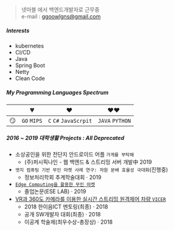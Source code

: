 > 넷마블 에서 백엔드개발자로 근무중  
> e-mail : ggoowlgns@gmail.com  

##### Interests
 - kubernetes
 - CI/CD
 - Java
 - Spring Boot
 - Netty
 - Clean Code


##### My Programming Languages Spectrum

|     | 💔️           | ❤️ ️                                          | ❤️❤️ ️                                          |
| --- | ------------- | --------------------------------------------- | ----------------------------------------------- |
| 😏  | `GO` `MIPS` | `C` `C#` `JavaScrpit`                | `JAVA` `PYTHON`                      |                          |



##### 2016 ~ 2019 대학생활 Projects : All Deprecated

- 소상공인을 위한 전단지 안드로이드 어플 `가게를 부탁해`
  - (주)퍼시픽나인 - 웹 백엔드 & 스트리밍 서버 개발中 2019
- `엣지 컴퓨팅 기반 무인 마켓 사례 연구: 자원 분배 효율성 극대화`(진행중)
  - 정보처리학회 추계학술대회 · 2019
- [`Edge Computing을 활용한 무인 마켓`][5]
  - 졸업논문(ESE LAB) · 2019
- [VR과 360도 카메라를 이용한 실시간 스트리밍 원격제어 차량 `VICER`][4]
  - 2018 한이음ICT 멘토링(최종) · 2018
  - 공개 SW개발자 대회(최종) · 2018
  - 이공계 학술제(최우수상-총장상) · 2018



[4]: https://github.com/ggoowlgns/ggoowlgns.github.io/tree/master/docs/vicer
[5]: https://github.com/ggoowlgns/ggoowlgns.github.io/tree/master/docs/hufsgo

